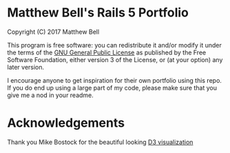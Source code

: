 # Matthew Bell's Rails 5 Portfolio

Copyright (C) 2017 Matthew Bell

This program is free software: you can redistribute it and/or modify
it under the terms of the [GNU General Public License](https://www.gnu.org/licenses/gpl-3.0.en.html)
as published by the Free Software Foundation, either version 3 of the License, or
(at your option) any later version.

I encourage anyone to get inspiration for their own portfolio using this repo. If you do end up using a large part of my code, please make sure that you give me a nod in your readme.

# Acknowledgements
Thank you Mike Bostock for the beautiful looking [D3 visualization](https://bl.ocks.org/mbostock/5249328)
